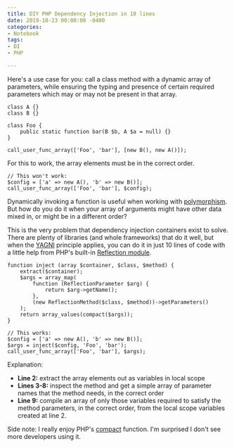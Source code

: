 ```yaml
---
title: DIY PHP Dependency Injection in 10 lines
date: 2019-10-23 00:00:00 -0400
categories:
- Notebook
tags:
- DI
- PHP

---
```

Here's a use case for you: call a class method with a dynamic array of parameters, while ensuring the typing and presence of certain required parameters which may or may not be present in that array.

    class A {}
    class B {}
    
    class Foo {
    	public static function bar(B $b, A $a = null) {}
    }
    
    call_user_func_array(['Foo', 'bar'], [new B(), new A()]);

For this to work, the array elements must be in the correct order.

    // This won't work:
    $config = ['a' => new A(), 'b' => new B()];
    call_user_func_array(['Foo', 'bar'], $config);

Dynamically invoking a function is useful when working with [polymorphism](https://phpenthusiast.com/object-oriented-php-tutorials/polymorphism-in-php). But how do you do it when your array of arguments might have other data mixed in, or might be in a different order?

This is the very problem that dependency injection containers exist to solve. There are plenty of libraries (and whole frameworks) that do it well, but when the [YAGNI](https://www.martinfowler.com/bliki/Yagni.html) principle applies, you can do it in just 10 lines of code with a little help from PHP's built-in [Reflection module](https://www.php.net/reflection).

    function inject (array $container, $class, $method) {
    	extract($container);
    	$args = array_map(
    		function (ReflectionParameter $arg) {
    			return $arg->getName();
    		},
    		(new ReflectionMethod($class, $method))->getParameters()
    	);
    	return array_values(compact($args));
    }
    
    // This works:
    $config = ['a' => new A(), 'b' => new B()];
    $args = inject($config, 'Foo', 'bar');
    call_user_func_array(['Foo', 'bar'], $args);

Explanation:

* **Line 2:** extract the array elements out as variables in local scope
* **Lines 3-8:** inspect the method and get a simple array of parameter names that the method needs, in the correct order
* **Line 9:** compile an array of only those variables required to satisfy the method parameters, in the correct order, from the local scope variables created at line 2.

Side note: I really enjoy PHP's [compact](https://www.php.net/compact) function. I'm surprised I don't see more developers using it.